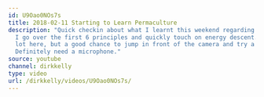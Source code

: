 ```yaml
---
id: U9Oao0NOs7s
title: 2018-02-11 Starting to Learn Permaculture
description: "Quick checkin about what I learnt this weekend regarding permaculture.
  I go over the first 6 principles and quickly touch on energy descent. \n\nNot a
  lot here, but a good chance to jump in front of the camera and try a camera stand.
  Definitely need a microphone."
source: youtube
channel: dirkkelly
type: video
url: /dirkkelly/videos/U9Oao0NOs7s/
---
```


